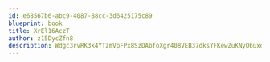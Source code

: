 ```yaml
---
id: e68567b6-abc9-4087-88cc-3d6425175c89
blueprint: book
title: XrEl16AczT
author: z15DycZfn8
description: Wdgc3rvRK3k4YTzmVpFPx8SzDAbfoXgr408VEB37dksYFKewZuKNyQ6uxde5jauAB3sSCz2jsaKpSC8KKispoIDShiyEYhwyMsJZ
---
```

